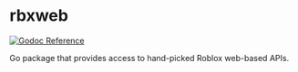 # rbxweb
[pkg.go.dev]:     https://pkg.go.dev/github.com/apprehensions/rbxweb
[pkg.go.dev_img]: https://img.shields.io/badge/%E2%80%8B-reference-007d9c?logo=go&logoColor=white&style=flat-square

[![Godoc Reference][pkg.go.dev_img]][pkg.go.dev]

Go package that provides access to hand-picked Roblox web-based APIs.
